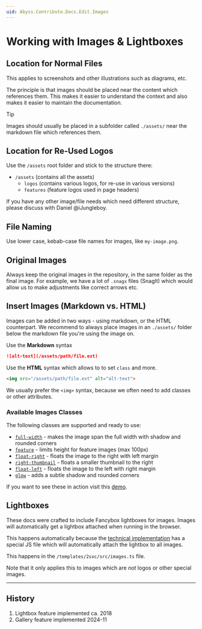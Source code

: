 ```yaml
---
uid: Abyss.Contribute.Docs.Edit.Images
---
```


# Working with Images & Lightboxes

## Location for Normal Files

This applies to screenshots and other illustrations such as diagrams, etc.

The principle is that images should be placed near the content which references them.
This makes it easier to understand the context and also makes it easier to maintain the documentation.

> [!TIP]
> Images should usually be placed in a subfolder called `./assets/` near
> the markdown file which references them.

## Location for Re-Used Logos

Use the `/assets` root folder and stick to the structure there:

* `/assets` (contains all the assets)
  * `logos` (contains various logos, for re-use in various versions)
  * `features` (feature logos used in page headers)

If you have any other image/file needs which need different structure, please discuss with Daniel @iJungleboy.

## File Naming

Use lower case, kebab-case file names for images, like `my-image.png`.

## Original Images

Always keep the original images in the repository, in the same folder as the final image.
For example, we have a lot of `.snagx` files (SnagIt) which would allow us to make adjustments like correct arrows etc.


## Insert Images (Markdown vs. HTML)

Images can be added in two ways - using markdown, or the HTML counterpart.
We recommend to always place images in an `./assets/` folder below
the markdown file you're using the image on.


Use the **Markdown** syntax

```markdown
![alt-text](/assets/path/file.ext)
```

Use the **HTML** syntax which allows to to set `class` and more.

```html
<img src="/assets/path/file.ext" alt="alt-text">
```

We usually prefer the `<img>` syntax, because we often need to add classes or other attributes.

### Available Images Classes

The following classes are supported and ready to use:

- [`full-width`](xref:Abyss.Contribute.Docs.Edit.ImageClassesDemo#full-width) - makes the image span the full width with shadow and rounded corners
- [`feature`](xref:Abyss.Contribute.Docs.Edit.ImageClassesDemo#feature) - limits height for feature images (max 100px)
- [`float-right`](xref:Abyss.Contribute.Docs.Edit.ImageClassesDemo#float-right) - floats the image to the right with left margin
- [`right-thumbnail`](xref:Abyss.Contribute.Docs.Edit.ImageClassesDemo#right-thumbnail) - floats a smaller thumbnail to the right
- [`float-left`](xref:Abyss.Contribute.Docs.Edit.ImageClassesDemo#float-left) - floats the image to the left with right margin
- [`glow`](xref:Abyss.Contribute.Docs.Edit.ImageClassesDemo#glow) - adds a subtle shadow and rounded corners

If you want to see these in action visit this [demo](xref:Abyss.Contribute.Docs.Edit.ImageClassesDemo).

## Lightboxes

These docs were crafted to include Fancybox lightboxes for images.
Images will automatically get a lightbox attached when running in the browser.

This happens automatically because the [technical implementation](xref:Abyss.Contribute.Docs.Implementation.Index)
has a special JS file which will automatically attach the lightbox to all images.

This happens in the `/templates/2sxc/src/images.ts` file.

Note that it only applies this to images which are _not_ logos or other special images.

---


## History

1. Lightbox feature implemented ca. 2018
1. Gallery feature implemented 2024-11
